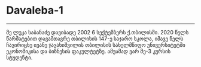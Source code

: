 # Davaleba-1
***
მე ლუკა საბანაძე დავიბადე 2002 6 სექტემბერს ქ.თბილისში. 2020 წელს წარმატებით დავამთავრე თბილისის 147-ე საჯარო სკოლა, იმავე წელს ჩავირიცხე ივანე ჯავახიშვილის თბილისის სახელმწიფო უნივერსიტეტში ეკონომიკისა და ბიზნესის ფაკულტეტზე. ამჟამად ვარ მე-3 კურსის სტუდენტი.